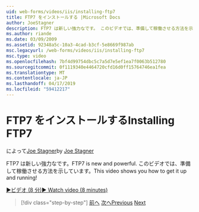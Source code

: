 ```yaml
---
uid: web-forms/videos/iis/installing-ftp7
title: FTP7 をインストールする |Microsoft Docs
author: JoeStagner
description: FTP7 は新しい強力なです。 このビデオでは、準備して稼働させる方法を示しています。
ms.author: riande
ms.date: 03/09/2009
ms.assetid: 92348a5c-10a3-4cad-b3cf-5e8669f987ab
msc.legacyurl: /web-forms/videos/iis/installing-ftp7
msc.type: video
ms.openlocfilehash: 7bf4d99754dbc5c7a5d7e5ef1ea7f0063b512780
ms.sourcegitcommit: 0f1119340e4464720cfd16d0ff15764746ea1fea
ms.translationtype: MT
ms.contentlocale: ja-JP
ms.lasthandoff: 04/17/2019
ms.locfileid: "59412217"
---
```

# <a name="installing-ftp7"></a><span data-ttu-id="56ac6-104">FTP7 をインストールする</span><span class="sxs-lookup"><span data-stu-id="56ac6-104">Installing FTP7</span></span>

<span data-ttu-id="56ac6-105">によって[Joe Stagner](https://github.com/JoeStagner)</span><span class="sxs-lookup"><span data-stu-id="56ac6-105">by [Joe Stagner](https://github.com/JoeStagner)</span></span>

<span data-ttu-id="56ac6-106">FTP7 は新しい強力なです。</span><span class="sxs-lookup"><span data-stu-id="56ac6-106">FTP7 is new and powerful.</span></span> <span data-ttu-id="56ac6-107">このビデオでは、準備して稼働させる方法を示しています。</span><span class="sxs-lookup"><span data-stu-id="56ac6-107">This video shows you how to get it up and running!</span></span>

[<span data-ttu-id="56ac6-108">&#9654;ビデオ (8 分)</span><span class="sxs-lookup"><span data-stu-id="56ac6-108">&#9654; Watch video (8 minutes)</span></span>](https://channel9.msdn.com/Blogs/ASP-NET-Site-Videos/installing-ftp7)

> [!div class="step-by-step"]
> <span data-ttu-id="56ac6-109">[前へ](creating-a-site-with-iis7-manager.md)
> [次へ](bit-rate-throttling.md)</span><span class="sxs-lookup"><span data-stu-id="56ac6-109">[Previous](creating-a-site-with-iis7-manager.md)
[Next](bit-rate-throttling.md)</span></span>

